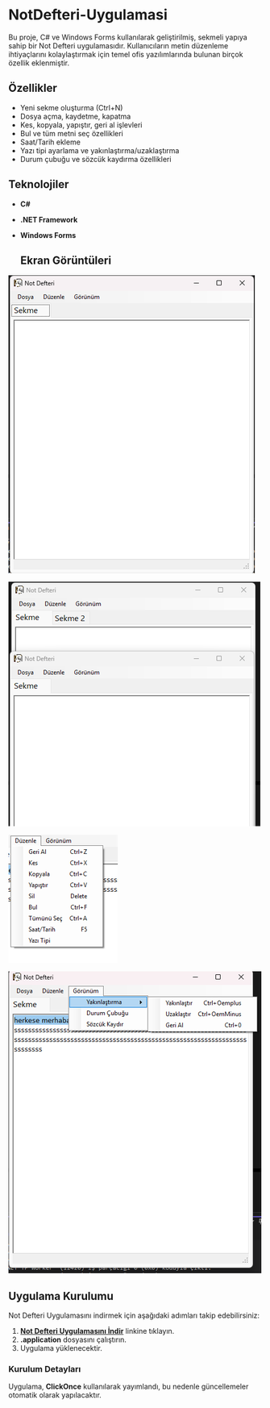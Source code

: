 # NotDefteri-Uygulamasi

Bu proje, C# ve Windows Forms kullanılarak geliştirilmiş, sekmeli yapıya sahip bir Not Defteri uygulamasıdır. Kullanıcıların metin düzenleme ihtiyaçlarını kolaylaştırmak için temel ofis yazılımlarında bulunan birçok özellik eklenmiştir.

## Özellikler

- Yeni sekme oluşturma (Ctrl+N)
- Dosya açma, kaydetme, kapatma
- Kes, kopyala, yapıştır, geri al işlevleri
- Bul ve tüm metni seç özellikleri
- Saat/Tarih ekleme
- Yazı tipi ayarlama ve yakınlaştırma/uzaklaştırma
- Durum çubuğu ve sözcük kaydırma özellikleri
  
## Teknolojiler

- **C#**
- **.NET Framework**
- **Windows Forms**

  ## Ekran Görüntüleri
![Not Defteri Görseli](Assets/1.png)

![Not Defteri Görseli](Assets/2.png)

![Not Defteri Görseli](Assets/3.png)

![Not Defteri Görseli](Assets/4.png)


## Uygulama Kurulumu

Not Defteri Uygulamasını indirmek için aşağıdaki adımları takip edebilirsiniz:

1. [**Not Defteri Uygulamasını İndir**](NotDefteri.zip) linkine tıklayın.
2. **.application** dosyasını çalıştırın.
3. Uygulama yüklenecektir.

### Kurulum Detayları
Uygulama, **ClickOnce** kullanılarak yayımlandı, bu nedenle güncellemeler otomatik olarak yapılacaktır.


